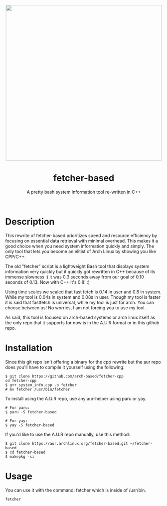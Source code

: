 <p align="center"><img src="https://github.com/arch-based/fetcher-cpp/blob/main/fetcher2.png?raw=true" width="500px"></p>
<h1 align="center">fetcher-based</h1>
<p align="center">A pretty bash system information tool re-written in C++</p><br>

# Description

This rewrite of fetcher-based prioritizes speed and resource efficiency by focusing 
on essential data retrieval with minimal overhead. This makes it a good
choice when you need system information quickly and simply. The only tool
that lets you become an elitist of Arch Linux by showing you like CPP/C++.

The old "fetcher" script is a lightweight Bash tool that displays system information very quickly but it quickly got rewritten in C++ because of its immense slowness :( it was 0.3 seconds away from our goal of 0.10 seconds of 0.13. Now with C++ it's 0.8! :) 

Using time scales we scaled that fast fetch is 0.14 in user and 0.8 in system. While my tool is 0.04s in system and 0.08s in user. Though my tool is faster it is said that fastfetch is universal, while my tool is just for arch. You can choose between us! No worries, I am not forcing you to use my tool.

As said, this tool is focused on arch-based systems or arch linux itself as the only repo that it supports for now is in the A.U.R format or in this github repo.

# Installation

Since this git repo isn't offering a binary for the cpp rewrite but the aur repo does you'll have to compile it yourself using the following:
```
$ git clone https://github.com/arch-based/fetcher-cpp
cd fetcher-cpp
$ g++ system_info.cpp -o fetcher
# mv fetcher /usr/bin/fetcher
```
To install using the A.U.R repo, use any aur-helper using paru or yay.

```
# For paru:
$ paru -S fetcher-based

# For yay:
$ yay -S fetcher-based
```

If you'd like to use the A.U.R repo manually, use this method:
```
$ git clone https://aur.archlinux.org/fetcher-based.git ~/fetcher-based
$ cd fetcher-based
$ makepkg -si 
```

# Usage

You can use it with the command: fetcher which is inside of /usr/bin.
```
fetcher
```
